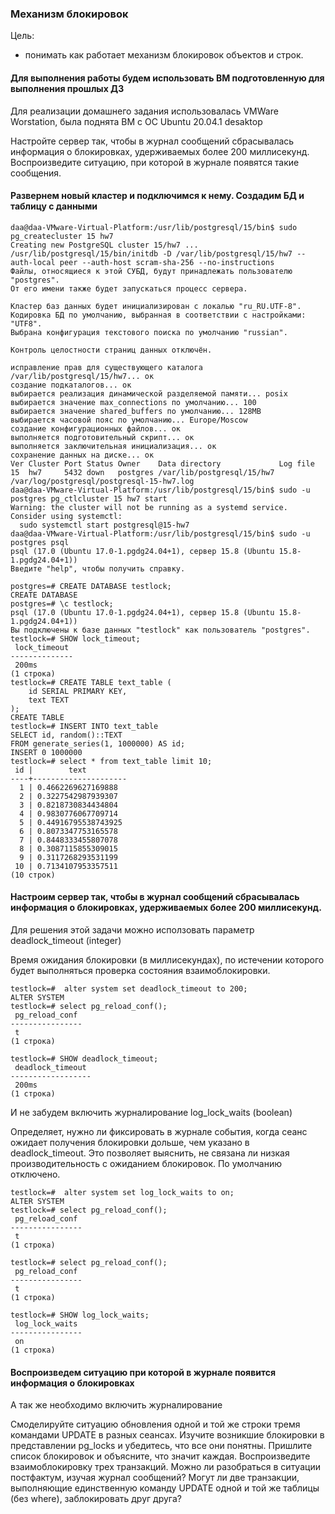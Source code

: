 ### Механизм блокировок

Цель:

- понимать как работает механизм блокировок объектов и строк.

#### Для выполнения работы будем использовать ВМ подготовленную для выполнения прошлых ДЗ

Для реализации домашнего задания использовалась VMWare Worstation, была поднята ВМ с ОС Ubuntu 20.04.1 desaktop

Настройте сервер так, чтобы в журнал сообщений сбрасывалась информация о блокировках, удерживаемых более 200 миллисекунд. Воспроизведите ситуацию, при которой в журнале появятся такие сообщения.

#### Развернем новый кластер и подключимся к нему. Создадим БД и таблицу с данными

```
daa@daa-VMware-Virtual-Platform:/usr/lib/postgresql/15/bin$ sudo pg_createcluster 15 hw7
Creating new PostgreSQL cluster 15/hw7 ...
/usr/lib/postgresql/15/bin/initdb -D /var/lib/postgresql/15/hw7 --auth-local peer --auth-host scram-sha-256 --no-instructions
Файлы, относящиеся к этой СУБД, будут принадлежать пользователю "postgres".
От его имени также будет запускаться процесс сервера.

Кластер баз данных будет инициализирован с локалью "ru_RU.UTF-8".
Кодировка БД по умолчанию, выбранная в соответствии с настройками: "UTF8".
Выбрана конфигурация текстового поиска по умолчанию "russian".

Контроль целостности страниц данных отключён.

исправление прав для существующего каталога /var/lib/postgresql/15/hw7... ок
создание подкаталогов... ок
выбирается реализация динамической разделяемой памяти... posix
выбирается значение max_connections по умолчанию... 100
выбирается значение shared_buffers по умолчанию... 128MB
выбирается часовой пояс по умолчанию... Europe/Moscow
создание конфигурационных файлов... ок
выполняется подготовительный скрипт... ок
выполняется заключительная инициализация... ок
сохранение данных на диске... ок
Ver Cluster Port Status Owner    Data directory             Log file
15  hw7     5432 down   postgres /var/lib/postgresql/15/hw7 /var/log/postgresql/postgresql-15-hw7.log
daa@daa-VMware-Virtual-Platform:/usr/lib/postgresql/15/bin$ sudo -u postgres pg_ctlcluster 15 hw7 start
Warning: the cluster will not be running as a systemd service. Consider using systemctl:
  sudo systemctl start postgresql@15-hw7
daa@daa-VMware-Virtual-Platform:/usr/lib/postgresql/15/bin$ sudo -u postgres psql
psql (17.0 (Ubuntu 17.0-1.pgdg24.04+1), сервер 15.8 (Ubuntu 15.8-1.pgdg24.04+1))
Введите "help", чтобы получить справку.

postgres=# CREATE DATABASE testlock;
CREATE DATABASE
postgres=# \c testlock;
psql (17.0 (Ubuntu 17.0-1.pgdg24.04+1), сервер 15.8 (Ubuntu 15.8-1.pgdg24.04+1))
Вы подключены к базе данных "testlock" как пользователь "postgres".
testlock=# SHOW lock_timeout;
 lock_timeout
--------------
 200ms
(1 строка)
testlock=# CREATE TABLE text_table (
    id SERIAL PRIMARY KEY,
    text TEXT
);
CREATE TABLE
testlock=# INSERT INTO text_table
SELECT id, random()::TEXT
FROM generate_series(1, 1000000) AS id;
INSERT 0 1000000
testlock=# select * from text_table limit 10;
 id |        text
----+---------------------
  1 | 0.4662269627169888
  2 | 0.3227542987939307
  3 | 0.8218730834434804
  4 | 0.9830776067709714
  5 | 0.44916795538743925
  6 | 0.8073347753165578
  7 | 0.8448333455807078
  8 | 0.3087115855309015
  9 | 0.3117268293531199
 10 | 0.7134107953357511
(10 строк)

```

#### Настроим сервер так, чтобы в журнал сообщений сбрасывалась информация о блокировках, удерживаемых более 200 миллисекунд. 

Для решения этой задачи можно исползовать параметр deadlock_timeout (integer) 

Время ожидания блокировки (в миллисекундах), по истечении которого будет выполняться проверка состояния взаимоблокировки.

```
testlock=#  alter system set deadlock_timeout to 200;
ALTER SYSTEM
testlock=# select pg_reload_conf();
 pg_reload_conf
----------------
 t
(1 строка)

testlock=# SHOW deadlock_timeout;
 deadlock_timeout
------------------
 200ms
(1 строка)
```

И не забудем включить журналирование log_lock_waits (boolean)

Определяет, нужно ли фиксировать в журнале события, когда сеанс ожидает получения блокировки дольше, чем указано в deadlock_timeout. Это позволяет выяснить, не связана ли низкая производительность с ожиданием блокировок. По умолчанию отключено. 

```
testlock=#  alter system set log_lock_waits to on;
ALTER SYSTEM
testlock=# select pg_reload_conf();
 pg_reload_conf
----------------
 t
(1 строка)

testlock=# select pg_reload_conf();
 pg_reload_conf
----------------
 t
(1 строка)

testlock=# SHOW log_lock_waits;
 log_lock_waits
----------------
 on
(1 строка)
```

#### Воспроизведем ситуацию при которой в журнале появится информация о блокировках


А так же необходимо включить журналирование 

Смоделируйте ситуацию обновления одной и той же строки тремя командами UPDATE в разных сеансах. Изучите возникшие блокировки в представлении pg_locks и убедитесь, что все они понятны. Пришлите список блокировок и объясните, что значит каждая.
Воспроизведите взаимоблокировку трех транзакций. Можно ли разобраться в ситуации постфактум, изучая журнал сообщений?
Могут ли две транзакции, выполняющие единственную команду UPDATE одной и той же таблицы (без where), заблокировать друг друга?
